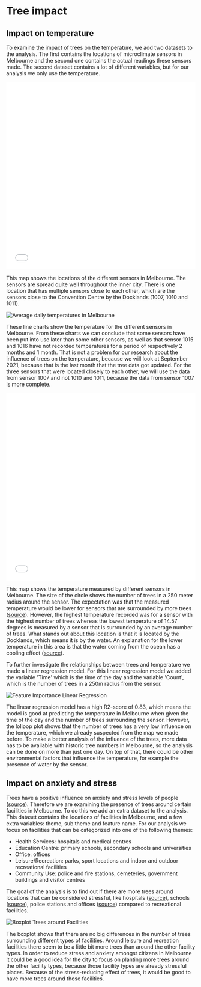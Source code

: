 # Tree impact

## Impact on temperature
To examine the impact of trees on the temperature, we add two datasets to the analysis. The first contains the locations of microclimate sensors in Melbourne and the second one contains the actual readings these sensors made. The second dataset contains a lot of different variables, but for our analysis we only use the temperature. 


<iframe src="/socialdata/sensor-locations.html"
	sandbox="allow-same-origin allow-scripts"
	width="100%"
	height="500"
	scrolling="no"
	seamless="seamless"
	frameborder="0">
</iframe>

This map shows the locations of the different sensors in Melbourne. The sensors are spread quite well throughout the inner city. There is one location that has multiple sensors close to each other, which are the sensors close to the Convention Centre by the Docklands (1007, 1010 and 1011).

![Average daily temperatures in Melbourne](average-temperature.png)

These line charts show the temperature for the different sensors in Melbourne. From these charts we can conclude that some sensors have been put into use later than some other sensors, as well as that sensor 1015 and 1016 have not recorded temperatures for a period of respectively 2 months and 1 month. That is not a problem for our research about the influence of trees on the temperature, because we will look at September 2021, because that is the last month that the tree data got updated. For the three sensors that were located closely to each other, we will use the data from sensor 1007 and not 1010 and 1011, because the data from sensor 1007 is more complete.

<iframe src="/socialdata/tree-temperature.html"
	sandbox="allow-same-origin allow-scripts"
	width="100%"
	height="500"
	scrolling="no"
	seamless="seamless"
	frameborder="0">
</iframe>

This map shows the temperature measured by different sensors in Melbourne. The size of the circle shows the number of trees in a 250 meter radius around the sensor. The expectation was that the measured temperature would be lower for sensors that are surrounded by more trees ([source](https://www.epa.gov/heatislands/using-trees-and-vegetation-reduce-heat-islands)). However, the highest temperature recorded was for a sensor with the highest number of trees whereas the lowest temperature of 14.57 degrees is measured by a sensor that is surrounded by an average number of trees. What stands out about this location is that it is located by the Docklands, which means it is by the water. An explanation for the lower temperature in this area is that the water coming from the ocean has a cooling effect ([source](https://floridakeys.noaa.gov/ocean/weather.html)). 

To further investigate the relationships between trees and temperature we made a linear regression model. For this linear regression model we added the variable 'Time' which is the time of the day and the variable 'Count', which is the number of trees in a 250m radius from the sensor.

![Feature Importance Linear Regression](lolipop.png)

The linear regression model has a high R2-score of 0.83, which means the model is good at predicting the temperature in Melbourne when given the time of the day and the number of trees surrounding the sensor. However, the lolipop plot shows that the number of trees has a very low influence on the temperature, which we already suspected from the map we made before. To make a better analysis of the influence of the trees, more data has to be available with historic tree numbers in Melbourne, so the analysis can be done on more than just one day. On top of that, there could be other environmental factors that influence the temperature, for example the presence of water by the sensor. 

## Impact on anxiety and stress

Trees have a positive influence on anxiety and stress levels of people ([source](https://www.weforum.org/agenda/2021/04/city-trees-reduce-stress-and-anxiety/)). Therefore we are examining the presence of trees around certain facilities in Melbourne. To do this we add an extra dataset to the analysis. This dataset contains the locations of facilities in Melbourne, and a few extra variables: theme, sub theme and feature name. For our analysis we focus on facilities that can be categorized into one of the following themes:

* Health Services: hospitals and medical centres
* Education Centre: primary schools, secondary schools and universities
* Office: offices
* Leisure/Recreation: parks, sport locations and indoor and outdoor recreational facilities
* Community Use: police and fire stations, cemeteries, government buildings and visitor centres

The goal of the analysis is to find out if there are more trees around locations that can be considered stressful, like hospitals ([source](https://www.researchgate.net/publication/215477754_How_do_patients_experience_stress_caused_by_hospitalization_and_how_do_nurses_perceive_this_stress_experienced_by_patients_A_comparative_study)), schools ([source](https://www.npr.org/sections/health-shots/2013/12/02/246599742/school-stress-takes-a-toll-on-health-teens-and-parents-say?t=1652184699945)), police stations and offices ([source](https://www.cnbc.com/2021/08/03/1-in-3-people-say-return-to-office-negatively-impacted-mental-health.html)) compared to recreational facilities. 

![Boxplot Trees around Facilities](boxplot.png)

The boxplot shows that there are no big differences in the number of trees surrounding different types of facilities. Around leisure and recreation facilities there seem to be a little bit more trees than around the other facility types. In order to reduce stress and anxiety amongst citizens in Melbourne it could be a good idea for the city to focus on planting more trees around the other facility types, because those facility types are already stressful places. Because of the stress-reducing effect of trees, it would be good to have more trees around those facilities.
